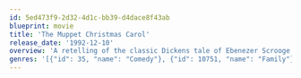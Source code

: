 ```yaml
---
id: 5ed473f9-2d32-4d1c-bb39-d4dace8f43ab
blueprint: movie
title: 'The Muppet Christmas Carol'
release_date: '1992-12-10'
overview: 'A retelling of the classic Dickens tale of Ebenezer Scrooge, miser extraordinaire. He is held accountable for his dastardly ways during night-time visitations by the Ghosts of Christmas Past, Present, and future.'
genres: '[{"id": 35, "name": "Comedy"}, {"id": 10751, "name": "Family"}, {"id": 14, "name": "Fantasy"}, {"id": 18, "name": "Drama"}]'
---
```

